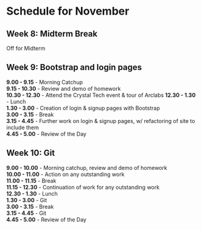 # Schedule for November

## Week 8: Midterm Break
Off for Midterm

## Week 9: Bootstrap and login pages

**9.00 - 9.15** - Morning Catchup  
**9.15 - 10.30** - Review and demo of homework  
**10.30 - 12.30** - Attend the Crystal Tech event & tour of Arclabs
**12.30 - 1.30** - Lunch  
**1.30 - 3.00** - Creation of login & signup pages with Bootstrap  
**3.00 - 3.15** - Break  
**3.15 - 4.45** - Further work on login & signup pages, w/ refactoring of site to include them  
**4.45 - 5.00** - Review of the Day  

## Week 10: Git

**9.00 - 10.00** - Morning catchup, review and demo of homework   
**10.00 - 11.00** - Action on any outstanding work    
**11.00 - 11.15** - Break     
**11.15 - 12.30** - Continuation of work for any outstanding work   
**12.30 - 1.30** - Lunch   
**1.30 - 3.00** - Git    
**3.00 - 3.15** - Break      
**3.15 - 4.45** - Git    
**4.45 - 5.00** - Review of the Day    